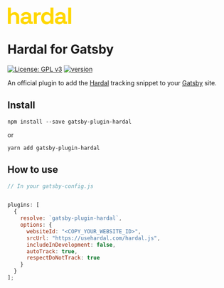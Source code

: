 <svg width="144" height="39" fill="#ffd700" xmlns="http://www.w3.org/2000/svg" id="svg-558124964_3197"><path d="M.908 38V.943h6.67v14.029h.953c.282-.565.723-1.13 1.323-1.694.6-.565 1.394-1.024 2.382-1.376 1.024-.389 2.312-.583 3.865-.583 2.047 0 3.829.477 5.347 1.43 1.552.917 2.752 2.205 3.6 3.864.846 1.623 1.27 3.53 1.27 5.717V38h-6.67V22.86c0-1.977-.494-3.459-1.483-4.447-.953-.988-2.329-1.482-4.129-1.482-2.047 0-3.635.688-4.764 2.064-1.13 1.341-1.694 3.23-1.694 5.665V38H.908Zm38.39.741c-1.87 0-3.546-.318-5.028-.953-1.483-.67-2.665-1.623-3.547-2.858-.847-1.27-1.27-2.806-1.27-4.606 0-1.8.423-3.3 1.27-4.5.882-1.235 2.082-2.153 3.6-2.753 1.553-.635 3.317-.952 5.294-.952h7.199v-1.483c0-1.235-.388-2.24-1.165-3.017-.776-.812-2.011-1.218-3.705-1.218-1.659 0-2.894.389-3.706 1.165-.812.741-1.341 1.712-1.588 2.912l-6.14-2.065a10.605 10.605 0 0 1 2.01-3.653c.954-1.13 2.206-2.03 3.76-2.7 1.588-.706 3.51-1.058 5.77-1.058 3.458 0 6.193.864 8.205 2.594 2.012 1.729 3.018 4.235 3.018 7.517v9.793c0 1.06.494 1.588 1.482 1.588h2.117V38h-4.447c-1.305 0-2.382-.318-3.229-.953s-1.27-1.482-1.27-2.54v-.054h-1.006c-.141.424-.459.988-.953 1.694-.494.67-1.27 1.27-2.33 1.8-1.058.53-2.505.794-4.34.794Zm1.166-5.4c1.87 0 3.388-.511 4.552-1.535 1.2-1.059 1.8-2.453 1.8-4.182v-.53h-6.723c-1.235 0-2.206.265-2.912.795s-1.058 1.27-1.058 2.223c0 .953.37 1.73 1.111 2.33.741.6 1.818.9 3.23.9ZM59.369 38V11.743h6.564v2.964h.953c.388-1.059 1.024-1.835 1.906-2.329.918-.494 1.976-.741 3.176-.741h3.176v5.929h-3.282c-1.694 0-3.088.459-4.182 1.376-1.094.883-1.64 2.259-1.64 4.13V38h-6.671Zm28.264.741c-2.082 0-4.041-.512-5.876-1.535-1.8-1.059-3.247-2.594-4.341-4.606-1.094-2.011-1.641-4.447-1.641-7.305v-.847c0-2.859.547-5.294 1.64-7.306 1.095-2.011 2.542-3.529 4.342-4.552 1.8-1.059 3.758-1.588 5.876-1.588 1.588 0 2.912.194 3.97.582 1.094.353 1.977.812 2.647 1.376.67.565 1.182 1.165 1.535 1.8h.953V.943h6.67V38h-6.564v-3.176h-.953c-.6.988-1.535 1.888-2.806 2.7-1.235.811-3.052 1.217-5.452 1.217Zm2.012-5.823c2.047 0 3.758-.653 5.135-1.959 1.376-1.34 2.064-3.282 2.064-5.823v-.53c0-2.54-.688-4.464-2.064-5.77-1.342-1.34-3.053-2.011-5.135-2.011-2.047 0-3.759.67-5.135 2.011-1.377 1.306-2.065 3.23-2.065 5.77v.53c0 2.541.688 4.482 2.065 5.823 1.376 1.306 3.088 1.959 5.135 1.959Zm26.929 5.823c-1.871 0-3.547-.318-5.029-.953-1.483-.67-2.665-1.623-3.547-2.858-.847-1.27-1.271-2.806-1.271-4.606 0-1.8.424-3.3 1.271-4.5.882-1.235 2.082-2.153 3.6-2.753 1.553-.635 3.317-.952 5.293-.952h7.2v-1.483c0-1.235-.388-2.24-1.165-3.017-.776-.812-2.011-1.218-3.705-1.218-1.659 0-2.894.389-3.706 1.165-.812.741-1.341 1.712-1.588 2.912l-6.141-2.065a10.607 10.607 0 0 1 2.012-3.653c.953-1.13 2.206-2.03 3.758-2.7 1.589-.706 3.512-1.058 5.771-1.058 3.458 0 6.193.864 8.205 2.594 2.012 1.729 3.017 4.235 3.017 7.517v9.793c0 1.06.495 1.588 1.483 1.588h2.117V38h-4.447c-1.305 0-2.382-.318-3.229-.953s-1.27-1.482-1.27-2.54v-.054h-1.006c-.141.424-.459.988-.953 1.694-.494.67-1.27 1.27-2.329 1.8-1.059.53-2.506.794-4.341.794Zm1.164-5.4c1.871 0 3.389-.511 4.553-1.535 1.2-1.059 1.8-2.453 1.8-4.182v-.53h-6.723c-1.235 0-2.206.265-2.912.795-.705.53-1.058 1.27-1.058 2.223 0 .953.37 1.73 1.111 2.33.741.6 1.818.9 3.229.9ZM136.644 38V.943h6.67V38h-6.67Z" fill="#ffd700"></path></svg>


# Hardal for Gatsby
[![License: GPL v3](https://img.shields.io/badge/License-GPLv3-blue.svg)](https://www.gnu.org/licenses/gpl-3.0)
[![version](https://img.shields.io/badge/version-1.0.1-green.svg)](https://semver.org)
 
An official plugin to add the [Hardal](https://usehardal.com/) tracking snippet to your [Gatsby](https://www.gatsbyjs.com/) site. 

## Install

`npm install --save gatsby-plugin-hardal`

or 

`yarn add gatsby-plugin-hardal`

## How to use

```javascript
// In your gatsby-config.js


plugins: [
  {
    resolve: `gatsby-plugin-hardal`,
    options: {
      websiteId: "<COPY_YOUR_WEBSITE_ID>",
      srcUrl: "https://usehardal.com/hardal.js",
      includeInDevelopment: false,
      autoTrack: true,
      respectDoNotTrack: true
    }
  }
];
```